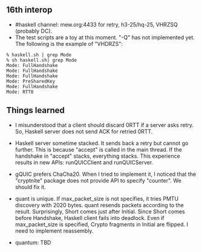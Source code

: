 ## 16th interop

- #haskell channel: mew.org:4433 for retry, h3-25/hq-25, VHRZSQ (probably DC).
- The test scripts are a toy at this moment. "-Q" has not implemented yet.
  The following is the example of "VHDRZS":

```
% haskell.sh | grep Mode
% sh haskell.sh| grep Mode
Mode: FullHandshake
Mode: FullHandshake
Mode: FullHandshake
Mode: PreSharedKey
Mode: FullHandshake
Mode: RTT0
```

## Things learned

- I misunderstood that a client should discard 0RTT if a server asks
  retry. So, Haskell server does not send ACK for retried 0RTT.

- Haskell server sometime stacked. It sends back a retry but cannot go
  further. This is because "accept" is called in the main thread. If
  the handshake in "accept" stacks, everything stacks. This experience
  results in new APIs: runQUICClient and runQUICServer.

- gQUIC prefers ChaCha20. When I tried to implement it, I noticed that
  the "cryptnite" package does not provide API to specify
  "counter". We should fix it.

- quant is unique. If max_packet_size is not specifies, it tries PMTU
  discovery with 2020 bytes. quant resends packets according to the
  result. Surprisingly, Short comes just after Initial. Since Short
  comes before Handshake, Haskell client fails into deadlock. Even if
  max_packet_size is specified, Crypto fragments in Initial are
  flipped. I need to implement reassembly.

- quantum: TBD
